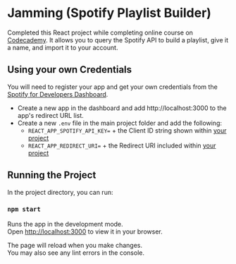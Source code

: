 # Jamming (Spotify Playlist Builder)

Completed this React project while completing online course on [Codecademy](https://www.codecademy.com/). It allows you to query the Spotify API to build a playlist, give it a name, and import it to your account.

## Using your own Credentials

You will need to register your app and get your own credentials from the [Spotify for Developers Dashboard](https://developer.spotify.com/dashboard).

- Create a new app in the dashboard and add http://localhost:3000 to the app's redirect URL list.
- Create a new `.env` file in the main project folder and add the following:
  - `REACT_APP_SPOTIFY_API_KEY=` + the Client ID string shown within [your project](https://developer.spotify.com/dashboard)
  - `REACT_APP_REDIRECT_URI=` + the Redirect URI included within [your project](https://developer.spotify.com/dashboard)
## Running the Project

In the project directory, you can run:

### `npm start`

Runs the app in the development mode.\
Open [http://localhost:3000](http://localhost:3000) to view it in your browser.

The page will reload when you make changes.\
You may also see any lint errors in the console.
